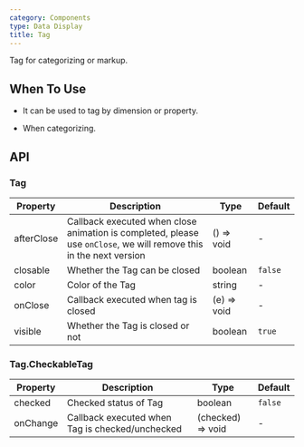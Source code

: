 ```yaml
---
category: Components
type: Data Display
title: Tag
---
```


Tag for categorizing or markup.

## When To Use

- It can be used to tag by dimension or property.

- When categorizing.

## API

### Tag

| Property | Description | Type | Default |
| --- | --- | --- | --- |
| afterClose | Callback executed when close animation is completed, please use `onClose`, we will remove this in the next version | () => void | - |
| closable | Whether the Tag can be closed | boolean | `false` |
| color | Color of the Tag | string | - |
| onClose | Callback executed when tag is closed | (e) => void | - |
| visible | Whether the Tag is closed or not | boolean | `true` |

### Tag.CheckableTag

| Property | Description                                     | Type              | Default |
| -------- | ----------------------------------------------- | ----------------- | ------- |
| checked  | Checked status of Tag                           | boolean           | `false` |
| onChange | Callback executed when Tag is checked/unchecked | (checked) => void | -       |
 